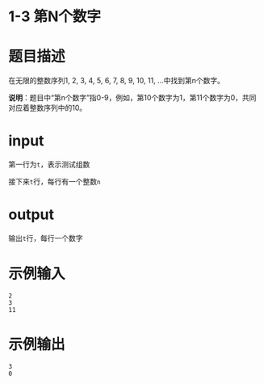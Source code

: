 # 1-3 第N个数字

# 题目描述

在无限的整数序列1, 2, 3, 4, 5, 6, 7, 8, 9, 10, 11, ...中找到第n个数字。

**说明**：题目中“第n个数字”指0-9，例如，第10个数字为1，第11个数字为0，共同对应着整数序列中的10。

# input

第一行为`t`，表示测试组数

接下来`t`行，每行有一个整数`n`

# output

输出`t`行，每行一个数字

# 示例输入

```
2
3
11
```

# 示例输出

```
3
0
```

